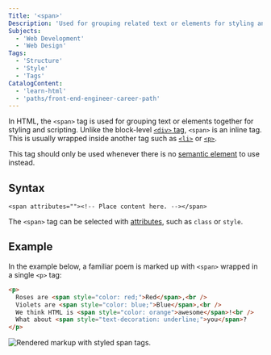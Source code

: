```yaml
---
Title: '<span>'
Description: 'Used for grouping related text or elements for styling and scripting.'
Subjects:
  - 'Web Development'
  - 'Web Design'
Tags:
  - 'Structure'
  - 'Style'
  - 'Tags'
CatalogContent:
  - 'learn-html'
  - 'paths/front-end-engineer-career-path'
---
```


In HTML, the `<span>` tag is used for grouping text or elements together for styling and scripting. Unlike the block-level [`<div>` tag](https://www.codecademy.com/resources/docs/html/tags/div), `<span>` is an inline tag. This is usually wrapped inside another tag such as [`<li>`](https://www.codecademy.com/resources/docs/html/tags/li) or [`<p>`](https://www.codecademy.com/resources/docs/html/paragraphs).
  
This tag should only be used whenever there is no [semantic element](https://www.codecademy.com/resources/docs/html/semantic-html) to use instead.
 
## Syntax

```pseudo
<span attributes=""><!-- Place content here. --></span>
```

The `<span>` tag can be selected with [attributes](https://www.codecademy.com/resources/docs/html/attributes), such as `class` or `style`.

## Example

In the example below, a familiar poem is marked up with `<span>` wrapped in a single `<p>` tag:

```html
<p>
  Roses are <span style="color: red;">Red</span>,<br />
  Violets are <span style="color: blue;">Blue</span>,<br />
  We think HTML is <span style="color: orange">awesome</span>!<br />
  What about <span style="text-decoration: underline;">you</span>?
</p>
```

![Rendered markup with styled span tags.](https://raw.githubusercontent.com/Codecademy/docs/main/media/span-tag-image.png)
